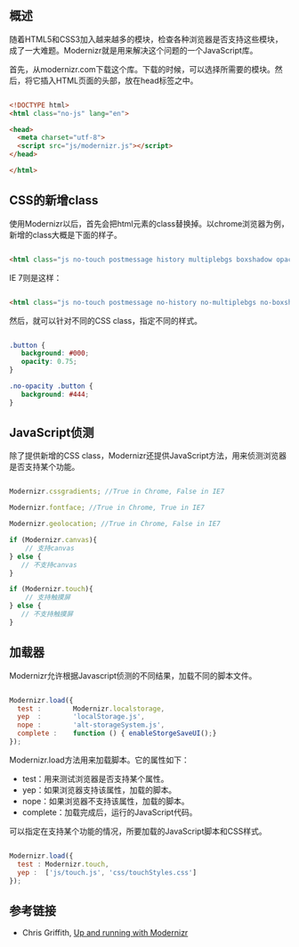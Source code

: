 

## 概述

随着HTML5和CSS3加入越来越多的模块，检查各种浏览器是否支持这些模块，成了一大难题。Modernizr就是用来解决这个问题的一个JavaScript库。

首先，从modernizr.com下载这个库。下载的时候，可以选择所需要的模块。然后，将它插入HTML页面的头部，放在head标签之中。

``` html

<!DOCTYPE html>
<html class="no-js" lang="en">

<head>
  <meta charset="utf-8">
  <script src="js/modernizr.js"></script>
</head>

</html>

```

## CSS的新增class

使用Modernizr以后，首先会把html元素的class替换掉。以chrome浏览器为例，新增的class大概是下面的样子。

``` html

<html class="js no-touch postmessage history multiplebgs boxshadow opacity cssanimations csscolumns cssgradients csstransforms csstransitions fontface localstorage sessionstorage svg inlinesvg blobbuilder blob bloburls download formdata">

```

IE 7则是这样：

``` html

<html class="js no-touch postmessage no-history no-multiplebgs no-boxshadow no-opacity no-cssanimations no-csscolumns no-cssgradients no-csstransforms no-csstransitions fontface localstorage sessionstorage no-svg no-inlinesvg wf-loading no-blobbuilder no-blob no-bloburls no-download no-formdata">

```

然后，就可以针对不同的CSS class，指定不同的样式。

``` css

.button {
   background: #000;
   opacity: 0.75;
}

.no-opacity .button {
   background: #444;
}

```

## JavaScript侦测

除了提供新增的CSS class，Modernizr还提供JavaScript方法，用来侦测浏览器是否支持某个功能。

``` javascript

Modernizr.cssgradients; //True in Chrome, False in IE7

Modernizr.fontface; //True in Chrome, True in IE7

Modernizr.geolocation; //True in Chrome, False in IE7

if (Modernizr.canvas){
	// 支持canvas
} else {
   // 不支持canvas
}

if (Modernizr.touch){
	// 支持触摸屏
} else {
   // 不支持触摸屏
}

```

## 加载器

Modernizr允许根据Javascript侦测的不同结果，加载不同的脚本文件。

``` javascript

Modernizr.load({
  test :        Modernizr.localstorage,
  yep  :        'localStorage.js',
  nope :        'alt-storageSystem.js',
  complete :    function () { enableStorgeSaveUI();}
});

```

Modernizr.load方法用来加载脚本。它的属性如下：

- test：用来测试浏览器是否支持某个属性。
- yep：如果浏览器支持该属性，加载的脚本。
- nope：如果浏览器不支持该属性，加载的脚本。
- complete：加载完成后，运行的JavaScript代码。

可以指定在支持某个功能的情况，所要加载的JavaScript脚本和CSS样式。

``` javascript

Modernizr.load({
  test : Modernizr.touch,
  yep :  ['js/touch.js', 'css/touchStyles.css']
});

```

## 参考链接

- Chris Griffith, [Up and running with Modernizr](http://www.adobe.com/devnet/html5/articles/up-and-running-with-modernizr.html)
